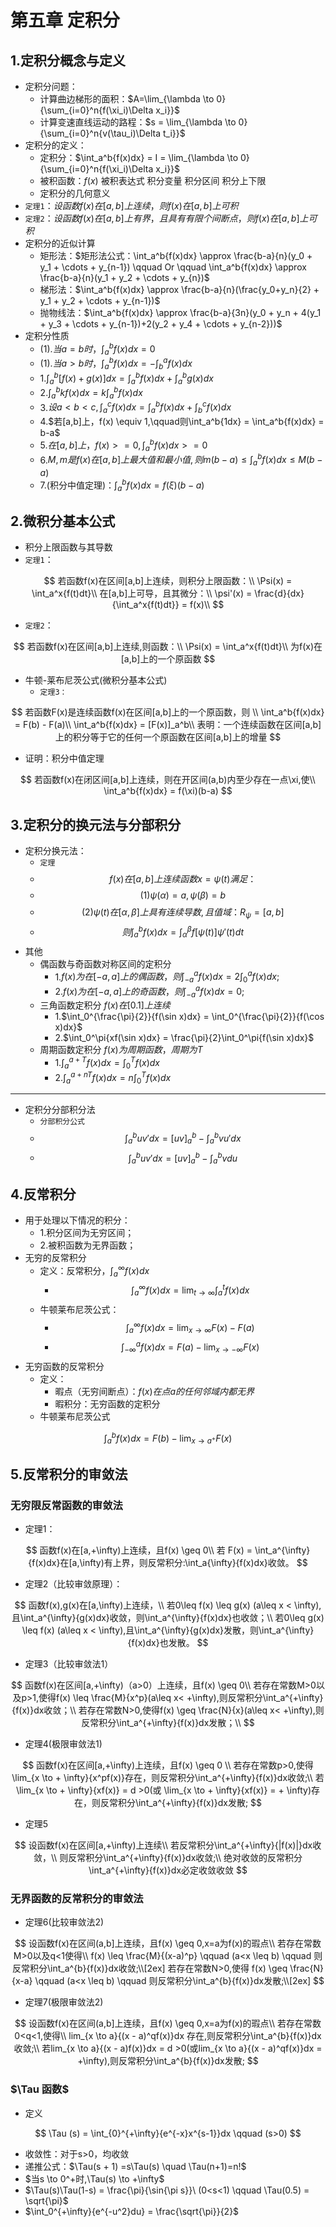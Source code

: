 # 第五章 定积分

## 1.定积分概念与定义

- 定积分问题：
  - 计算曲边梯形的面积：$A=\lim_{\lambda \to 0}{\sum_{i=0}^n{f(\xi_i)\Delta x_i}}$
  - 计算变速直线运动的路程：$s = \lim_{\lambda \to 0}{\sum_{i=0}^n{v(\tau_i)\Delta t_i}}$
- 定积分的定义：
  - 定积分：$\int_a^b{f(x)dx} = I = \lim_{\lambda \to 0}{\sum_{i=0}^n{f(\xi_i)\Delta x_i}}$
  - 被积函数：$f(x)$    被积表达式      积分变量        积分区间        积分上下限
  - 定积分的几何意义
- `定理1`：$设函数f(x)在[a,b]上连续，则f(x)在[a,b]上可积$
- `定理2`：$设函数f(x)在[a,b]上有界，且具有有限个间断点，则f(x)在[a,b]上可积$
- 定积分的近似计算
  - 矩形法：$矩形法公式：\int_a^b{f(x)dx} \approx \frac{b-a}{n}(y_0 + y_1 + \cdots + y_{n-1}) \qquad Or \qquad \int_a^b{f(x)dx} \approx \frac{b-a}{n}(y_1 + y_2 + \cdots + y_{n})$
  - 梯形法：$\int_a^b{f(x)dx} \approx \frac{b-a}{n}(\frac{y_0+y_n}{2} + y_1 + y_2 + \cdots + y_{n-1})$
  - 抛物线法：$\int_a^b{f(x)dx} \approx \frac{b-a}{3n}(y_0 + y_n + 4(y_1 + y_3 + \cdots + y_{n-1})+2(y_2 + y_4 + \cdots + y_{n-2}))$
- 定积分性质
  - (1).$当a=b时，\int_a^b{f(x)dx} = 0$
  - (1).$当a>b时，\int_a^b{f(x)dx} = -\int_b^a{f(x)dx}$
  - 1.$\int_a^b{[f(x) + g(x)]dx} = \int_a^b{f(x)dx} + \int_a^b{g(x)dx}$
  - 2.$\int_a^b{kf(x)dx} = k\int_a^b{f(x)dx}$
  - 3.$设a<b<c,\int_a^c{f(x)dx} = \int_a^b{f(x)dx} + \int_b^c{f(x)dx}$
  - 4.$若[a,b]上，f(x) \equiv 1,\qquad则\int_a^b{1dx} = \int_a^b{f(x)dx} = b-a$
  - 5.$在[a,b]上，f(x) >= 0,\int_a^b{f(x)dx} >=0$
  - 6.$M,m是f(x)在[a,b]上最大值和最小值,则m(b-a)\leq \int_a^b{f(x)dx} \leq M(b-a)$
  - 7.(积分中值定理)：$\int_a^b{f(x)dx} = f(\xi)(b-a)$

## 2.微积分基本公式

- 积分上限函数与其导数
- `定理1`：

$$
若函数f(x)在区间[a,b]上连续，则积分上限函数：\\
\Psi(x) = \int_a^x{f(t)dt}\\
在[a,b]上可导，且其微分：\\
\psi'(x) = \frac{d}{dx}{\int_a^x{f(t)dt}} = f(x)\\
$$

- `定理2`：

$$
若函数f(x)在区间[a,b]上连续,则函数：\\
\Psi(x) = \int_a^x{f(t)dt}\\
为f(x)在[a,b]上的一个原函数
$$

- 牛顿-莱布尼茨公式(微积分基本公式)
  - `定理3：`

$$
若函数F(x)是连续函数f(x)在区间[a,b]上的一个原函数，则 \\
  \int_a^b{f(x)dx} = F(b) - F(a)\\
  \int_a^b{f(x)dx} = [F(x)]_a^b\\
  表明：一个连续函数在区间[a,b]上的积分等于它的任何一个原函数在区间[a,b]上的增量
$$

- 证明：积分中值定理

$$
若函数f(x)在闭区间[a,b]上连续，则在开区间(a,b)内至少存在一点\xi,使\\
\int_a^b{f(x)dx} = f(\xi)(b-a)
$$

## 3.定积分的换元法与分部积分

- 定积分换元法：
  - `定理`
  - $$f(x)在[a,b]上连续函数x=\psi(t)满足： $$
  - $$(1)\psi(\alpha) = a,\psi(\beta) = b $$
  - $$(2) \psi(t)在[\alpha,\beta]上具有连续导数,且值域：R_{\psi}=[a,b]$$
  - $$则 \int_a^b{f(x)dx} = \int_{\alpha}^{\beta}{f[\psi(t)]\psi'(t)dt}$$
- 其他
  - 偶函数与奇函数对称区间的定积分
    - 1.$f(x)为在[-a,a]上的偶函数，则\int_{-a}^a{f(x)dx} = 2\int_0^a{f(x)dx};$
    - 2.$f(x)为在[-a,a]上的奇函数，则\int_{-a}^a{f(x)dx} = 0;$
  - 三角函数定积分 $f(x)在[0.1]上连续$
    - 1.$\int_0^{\frac{\pi}{2}}{f(\sin x)dx} = \int_0^{\frac{\pi}{2}}{f(\cos x)dx}$
    - 2.$\int_0^\pi{xf(\sin x)dx} = \frac{\pi}{2}\int_0^\pi{f(\sin x)dx}$
  - 周期函数定积分 $f(x)为周期函数，周期为T$
    - 1.$\int_a^{a+T}{f(x)dx} = \int_0^T{f(x)dx}$
    - 2.$\int_a^{a+nT}{f(x)dx} = n\int_0^T{f(x)dx}$

---

- 定积分分部积分法
  - `分部积分公式`
  - $$\int_a^b{uv'dx} = [uv]_a^b - \int_a^b{vu'dx}$$
  - $$\int_a^b{uv'dx} = [uv]_a^b - \int_a^b{vdu}$$

## 4.反常积分

- 用于处理以下情况的积分：
  - 1.积分区间为无穷区间；
  - 2.被积函数为无界函数；
- 无穷的反常积分
  - 定义：反常积分，$\int_a^{\infty}{f(x)dx}$
    - $$\int_a^{\infty}{f(x)dx} = \lim_{t \to \infty}\int_a^t{f(x)dx}$$
  - 牛顿莱布尼茨公式：
    - $$\int_a^{\infty}{f(x)dx} = \lim_{x \to \infty}{F(x)} - F(a) $$
    - $$\int_{-\infty}^a{f(x)dx} = F(a) - \lim_{x \to -\infty}{F(x)} $$
- 无穷函数的反常积分
  - 定义：
    - 暇点（无穷间断点）：$f(x)在点a的任何邻域内都无界$
    - 暇积分：无穷函数的定积分
  - 牛顿莱布尼茨公式

$$
\int_a^b{f(x)dx} = F(b) -\lim_{x \to a^+}F(x)
$$

## 5.反常积分的审敛法

### **无穷限反常函数的审敛法**

- 定理1：

$$
  函数f(x)在[a,+\infty)上连续，且f(x) \geq 0\\
  若 F(x) = \int_a^{\infty}{f(x)dx}在[a,\infty)有上界，则反常积分:\int_a{\infty}{f(x)dx}收敛。
$$

- 定理2（比较审敛原理）：

$$
函数f(x),g(x)在[a,\infty)上连续，\\
若0\leq f(x) \leq g(x) (a\leq x < \infty),且\int_a^{\infty}{g(x)dx}收敛，则\int_a^{\infty}{f(x)dx}也收敛；\\
若0\leq g(x) \leq f(x) (a\leq x < \infty),且\int_a^{\infty}{g(x)dx}发散，则\int_a^{\infty}{f(x)dx}也发散。
$$

- 定理3（比较审敛法1）

$$
函数f(x)在区间[a,+\infty)（a>0）上连续，且f(x) \geq 0\\
若存在常数M>0以及p>1,使得f(x) \leq \frac{M}{x^p}(a\leq x< +\infty),则反常积分\int_a^{+\infty}{f(x)}dx收敛；\\
若存在常数N>0,使得f(x) \geq \frac{N}{x}(a\leq x< +\infty),则反常积分\int_a^{+\infty}{f(x)}dx发散；\\
$$

- 定理4(极限审敛法1)

$$
函数f(x)在区间[a,+\infty)上连续，且f(x) \geq 0 \\
若存在常数p>0,使得\lim_{x \to + \infty}{x^pf(x)}存在，则反常积分\int_a^{+\infty}{f(x)}dx收敛;\\
若\lim_{x \to + \infty}{xf(x)} = d >0(或 \lim_{x \to + \infty}{xf(x)} = + \infty)存在，则反常积分\int_a^{+\infty}{f(x)}dx发散;
$$

- 定理5

$$
设函数f(x)在区间[a,+\infty)上连续\\
若反常积分\int_a^{+\infty}{|f(x)|}dx收敛，\\
则反常积分\int_a^{+\infty}{f(x)}dx收敛;\\
绝对收敛的反常积分\int_a^{+\infty}{f(x)}dx必定收敛收敛
$$

### **无界函数的反常积分的审敛法**

- 定理6(比较审敛法2)

$$
设函数f(x)在区间(a,b]上连续，且f(x) \geq 0,x=a为f(x)的瑕点\\
若存在常数M>0以及q<1使得\\
f(x) \leq \frac{M}{(x-a)^p} \qquad (a<x \leq b) \qquad 则反常积分\int_a^{b}{f(x)}dx收敛;\\[2ex]
若存在常数N>0,使得 f(x) \geq \frac{N}{x-a} \qquad  (a<x \leq b) \qquad 则反常积分\int_a^{b}{f(x)}dx发散;\\[2ex]
$$

- 定理7(极限审敛法2)

$$
设函数f(x)在区间(a,b]上连续，且f(x) \geq 0,x=a为f(x)的瑕点\\
若存在常数0<q<1,使得\\
lim_{x \to a}{(x - a)^qf(x)}dx 存在,则反常积分\int_a^{b}{f(x)}dx收敛;\\
若lim_{x \to a}{(x - a)f(x)}dx = d >0(或lim_{x \to a}{(x - a)^qf(x)}dx = +\infty),则反常积分\int_a^{b}{f(x)}dx发散;
$$

### **$\Tau 函数$**

- 定义

$$
\Tau (s) = \int_{0}^{+\infty}{e^{-x}x^{s-1}}dx \qquad (s>0)
$$

- 收敛性：对于s>0，均收敛
- 递推公式：$\Tau(s + 1) =s\Tau(s) \quad \Tau(n+1)=n!$
- $当s \to 0^+时,\Tau(s) \to +\infty$
- $\Tau(s)\Tau(1-s) = \frac{\pi}{\sin{\pi s}}\ (0<s<1) \qquad \Tau(0.5) = \sqrt{\pi}$
- $\int_0^{+\infty}{e^{-u^2}du} = \frac{\sqrt{\pi}}{2}$

<script type="text/javascript" src="http://cdn.mathjax.org/mathjax/latest/MathJax.js?config=TeX-AMS-MML_HTMLorMML"></script>
<script type="text/x-mathjax-config">
  MathJax.Hub.Config({ tex2jax: {inlineMath: [['$', '$']]}, messageStyle: "none" });
</script>
